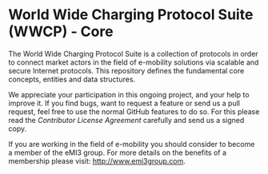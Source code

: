 # World Wide Charging Protocol Suite (WWCP) - Core

The World Wide Charging Protocol Suite is a collection of protocols in order to
connect market actors in the field of e-mobility solutions via scalable and secure
Internet protocols. This repository defines the fundamental core concepts, entities
and data structures.

We appreciate your participation in this ongoing project, and your help to
improve it. If you find bugs, want to request a feature or send us a pull
request, feel free to use the normal GitHub features to do so. For this please
read the _Contributor License Agreement_ carefully and send us a signed copy.

If you are working in the field of e-mobility you should consider to become a
member of the eMI3 group. For more details on the benefits of a membership
please visit: http://www.emi3group.com.
